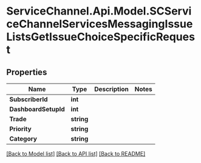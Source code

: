 # ServiceChannel.Api.Model.SCServiceChannelServicesMessagingIssueListsGetIssueChoiceSpecificRequest

## Properties

Name | Type | Description | Notes
------------ | ------------- | ------------- | -------------
**SubscriberId** | **int** |  | 
**DashboardSetupId** | **int** |  | 
**Trade** | **string** |  | 
**Priority** | **string** |  | 
**Category** | **string** |  | 

[[Back to Model list]](../README.md#documentation-for-models) [[Back to API list]](../README.md#documentation-for-api-endpoints) [[Back to README]](../README.md)

